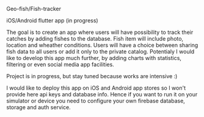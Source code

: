 Geo-fish/Fish-tracker

iOS/Android flutter app (in progress)

The goal is to create an app where users will have possibility to track their catches by adding fishes to the database. Fish item will include photo, location and wheather conditions. Users will have a choice between sharing fish data to all users or add it only to the private catalog. Potentialy I would like to develop this app much further, by adding charts with statistics, filtering or even social media app facilities.


Project is in progress, but stay tuned because works are intensive :)

I would like to deploy this app on iOS and Android app stores so I won't provide here api keys and database info. Hence if you want to run it on your simulator or device you need to configure your own firebase database, storage and auth service.



